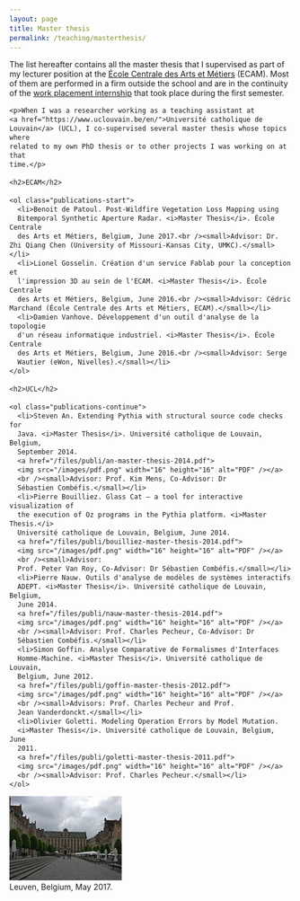 ```yaml
---
layout: page
title: Master thesis
permalink: /teaching/masterthesis/
---
```


<div class="page-col-wrapper">
  <div class="page-col page-col-1">
    <p>The list hereafter contains all the master thesis that I supervised
    as part of my lecturer position at the
    <a href="http://www.vinci.be/fr-be/ecam">École Centrale des Arts et
    Métiers</a> (ECAM). Most of them are performed in a firm outside the school
    and are in the continuity of the
    <a href="/teaching/internships/supervision/">work placement 
    internship</a> that took place during the first semester.</p>
    
    <p>When I was a researcher working as a teaching assistant at
    <a href="https://www.uclouvain.be/en/">Université catholique de
    Louvain</a> (UCL), I co-supervised several master thesis whose topics where
    related to my own PhD thesis or to other projects I was working on at that
    time.</p>

    <h2>ECAM</h2>

    <ol class="publications-start">
      <li>Benoit de Patoul. Post-Wildfire Vegetation Loss Mapping using
      Bitemporal Synthetic Aperture Radar. <i>Master Thesis</i>. École Centrale
      des Arts et Métiers, Belgium, June 2017.<br /><small>Advisor: Dr. Zhi Qiang Chen (University of Missouri-Kansas City, UMKC).</small></li>
      <li>Lionel Gosselin. Création d'un service Fablab pour la conception et
      l'impression 3D au sein de l'ECAM. <i>Master Thesis</i>. École Centrale
      des Arts et Métiers, Belgium, June 2016.<br /><small>Advisor: Cédric Marchand (École Centrale des Arts et Métiers, ECAM).</small></li>
      <li>Damien Vanhove. Développement d'un outil d'analyse de la topologie
      d'un réseau informatique industriel. <i>Master Thesis</i>. École Centrale
      des Arts et Métiers, Belgium, June 2016.<br /><small>Advisor: Serge
      Wautier (eWon, Nivelles).</small></li>
    </ol>

    <h2>UCL</h2>

    <ol class="publications-continue">
      <li>Steven An. Extending Pythia with structural source code checks for
      Java. <i>Master Thesis</i>. Université catholique de Louvain, Belgium,
      September 2014.
      <a href="/files/publi/an-master-thesis-2014.pdf">
      <img src="/images/pdf.png" width="16" height="16" alt="PDF" /></a>
      <br /><small>Advisor: Prof. Kim Mens, Co-Advisor: Dr
      Sébastien Combéfis.</small></li>
      <li>Pierre Bouilliez. Glass Cat — a tool for interactive visualization of
      the execution of Oz programs in the Pythia platform. <i>Master Thesis.</i>
      Université catholique de Louvain, Belgium, June 2014.
      <a href="/files/publi/bouilliez-master-thesis-2014.pdf">
      <img src="/images/pdf.png" width="16" height="16" alt="PDF" /></a>
      <br /><small>Advisor:
      Prof. Peter Van Roy, Co-Advisor: Dr Sébastien Combéfis.</small></li>
      <li>Pierre Nauw. Outils d'analyse de modèles de systèmes interactifs
      ADEPT. <i>Master Thesis</i>. Université catholique de Louvain, Belgium,
      June 2014.
      <a href="/files/publi/nauw-master-thesis-2014.pdf">
      <img src="/images/pdf.png" width="16" height="16" alt="PDF" /></a>
      <br /><small>Advisor: Prof. Charles Pecheur, Co-Advisor: Dr
      Sébastien Combéfis.</small></li>
      <li>Simon Goffin. Analyse Comparative de Formalismes d'Interfaces
      Homme-Machine. <i>Master Thesis</i>. Université catholique de Louvain,
      Belgium, June 2012.
      <a href="/files/publi/goffin-master-thesis-2012.pdf">
      <img src="/images/pdf.png" width="16" height="16" alt="PDF" /></a>
      <br /><small>Advisors: Prof. Charles Pecheur and Prof.
      Jean Vanderdonckt.</small></li>
      <li>Olivier Goletti. Modeling Operation Errors by Model Mutation.
      <i>Master Thesis</i>. Université catholique de Louvain, Belgium, June
      2011.
      <a href="/files/publi/goletti-master-thesis-2011.pdf">
      <img src="/images/pdf.png" width="16" height="16" alt="PDF" /></a>
      <br /><small>Advisor: Prof. Charles Pecheur.</small></li>
    </ol>
  </div>
  <div class="page-col page-col-2">
    <p><img src="/images/leuven.jpg" alt="Leuven, Belgium, May 2017."
    width="200" height="150" /><br />Leuven, Belgium, May 2017.</p>
  </div>
</div>
